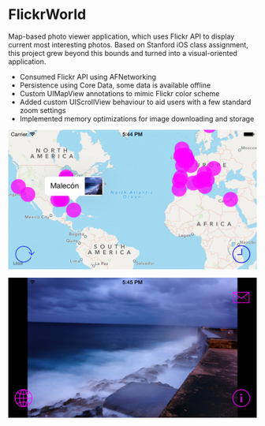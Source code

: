 FlickrWorld
===========

Map-based photo viewer application, which uses Flickr API to display current most interesting photos. 
Based on Stanford iOS class assignment, this project grew beyond this bounds and turned into a visual-oriented application.
+ Consumed Flickr API using AFNetworking 
+ Persistence using Core Data,  some data is available offline
+ Custom UIMapView annotations to mimic Flickr color scheme 
+ Added custom UIScrollView behaviour to aid users with a few standard zoom settings
+ Implemented memory optimizations for image downloading and storage



![Alt text](https://github.com/joystate/FlickrWorld/blob/pics/iOS%20Simulator%20Screen%20shot%20Apr%2024%2C%202014%2C%205.44.52%20PM.png?raw=true "Map View with annotations")


![Alt text](https://github.com/joystate/FlickrWorld/blob/pics/iOS%20Simulator%20Screen%20shot%20Apr%2024%2C%202014%2C%205.45.11%20PM.png?raw=true "Zoomable picture view")






